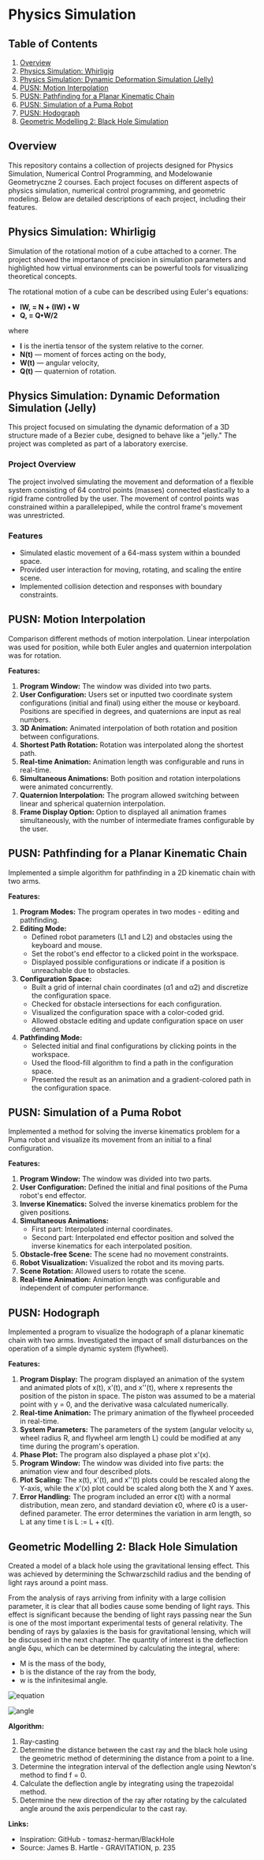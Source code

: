 ﻿# Physics Simulation

## Table of Contents
1. [Overview](#overview)
2. [Physics Simulation: Whirligig](#physics-simulation-whirligig)
3. [Physics Simulation: Dynamic Deformation Simulation (Jelly)](#physics-simulation-dynamic-deformation-simulation-jelly)
4. [PUSN: Motion Interpolation](#pusn-motion-interpolation)
5. [PUSN: Pathfinding for a Planar Kinematic Chain](#pusn-pathfinding-for-a-planar-kinematic-chain)
6. [PUSN: Simulation of a Puma Robot](#pusn-simulation-of-a-puma-robot)
7. [PUSN: Hodograph](#pusn-hodograph)
8. [Geometric Modelling 2: Black Hole Simulation](#geometric-modelling-2-black-hole-simulation)

## Overview
This repository contains a collection of projects designed for Physics Simulation, Numerical Control Programming, and Modelowanie Geometryczne 2 courses. Each project focuses on different aspects of physics simulation, numerical control programming, and geometric modeling. Below are detailed descriptions of each project, including their features. 

## Physics Simulation: Whirligig

Simulation of the rotational motion of a cube attached to a corner.
The project showed the importance of precision in simulation parameters and highlighted how virtual environments can be powerful tools for visualizing theoretical concepts.

The rotational motion of a cube can be described using Euler's equations: 
- **IW, = N + (IW) • W** 
- **Q, = Q•W/2** 

where 
- **I** is the inertia tensor of the system relative to the corner.
- **N(t)** — moment of forces acting on the body, 
- **W(t)** — angular velocity, 
- **Q(t)** — quaternion of rotation. 

## Physics Simulation: Dynamic Deformation Simulation (Jelly)

This project focused on simulating the dynamic deformation of a 3D structure made of a Bezier cube, designed to behave like a "jelly." The project was completed as part of a laboratory exercise.

### Project Overview

The project involved simulating the movement and deformation of a flexible system consisting of 64 control points (masses) connected elastically to a rigid frame controlled by the user. The movement of control points was constrained within a parallelepiped, while the control frame's movement was unrestricted. 

### Features

- Simulated elastic movement of a 64-mass system within a bounded space.
- Provided user interaction for moving, rotating, and scaling the entire scene.
- Implemented collision detection and responses with boundary constraints.

## PUSN: Motion Interpolation

Comparison different methods of motion interpolation. Linear interpolation was used for position, while both Euler angles and quaternion interpolation was for rotation.

**Features:**
1. **Program Window:** The window was divided into two parts.
2. **User Configuration:** Users set or inputted two coordinate system configurations (initial and final) using either the mouse or keyboard. Positions are specified in degrees, and quaternions are input as real numbers.
3. **3D Animation:** Animated interpolation of both rotation and position between configurations.
4. **Shortest Path Rotation:** Rotation was interpolated along the shortest path.
5. **Real-time Animation:** Animation length was configurable and runs in real-time.
6. **Simultaneous Animations:** Both position and rotation interpolations were animated concurrently.
7. **Quaternion Interpolation:** The program allowed switching between linear and spherical quaternion interpolation.
8. **Frame Display Option:** Option to displayed all animation frames simultaneously, with the number of intermediate frames configurable by the user.

## PUSN: Pathfinding for a Planar Kinematic Chain

Implemented a simple algorithm for pathfinding in a 2D kinematic chain with two arms.

**Features:**
1. **Program Modes:** The program operates in two modes - editing and pathfinding.
2. **Editing Mode:**
   - Defined robot parameters (L1 and L2) and obstacles using the keyboard and mouse.
   - Set the robot's end effector to a clicked point in the workspace.
   - Displayed possible configurations or indicate if a position is unreachable due to obstacles.
3. **Configuration Space:** 
   - Built a grid of internal chain coordinates (α1 and α2) and discretize the configuration space.
   - Checked for obstacle intersections for each configuration.
   - Visualized the configuration space with a color-coded grid.
   - Allowed obstacle editing and update configuration space on user demand.
4. **Pathfinding Mode:**
   - Selected initial and final configurations by clicking points in the workspace.
   - Used the flood-fill algorithm to find a path in the configuration space.
   - Presented the result as an animation and a gradient-colored path in the configuration space.

## PUSN: Simulation of a Puma Robot

Implemented a method for solving the inverse kinematics problem for a Puma robot and visualize its movement from an initial to a final configuration.

**Features:**
1. **Program Window:** The window was divided into two parts.
2. **User Configuration:** Defined the initial and final positions of the Puma robot's end effector.
3. **Inverse Kinematics:** Solved the inverse kinematics problem for the given positions.
4. **Simultaneous Animations:**
   - First part: Interpolated internal coordinates.
   - Second part: Interpolated end effector position and solved the inverse kinematics for each interpolated position.
5. **Obstacle-free Scene:** The scene had no movement constraints.
6. **Robot Visualization:** Visualized the robot and its moving parts.
7. **Scene Rotation:** Allowed users to rotate the scene.
8. **Real-time Animation:** Animation length was configurable and independent of computer performance.

## PUSN: Hodograph

Implemented a program to visualize the hodograph of a planar kinematic chain with two arms.
Investigated the impact of small disturbances on the operation of a simple dynamic system (flywheel).

**Features:**
1. **Program Display:** The program displayed an animation of the system and animated plots of x(t), x'(t), and x''(t), where x represents the position of the piston in space. The piston was assumed to be a material point with y = 0, and the derivative wasa calculated numerically.
2. **Real-time Animation:** The primary animation of the flywheel proceeded in real-time.
3. **System Parameters:** The parameters of the system (angular velocity ω, wheel radius R, and flywheel arm length L) could be modified at any time during the program's operation.
4. **Phase Plot:** The program also displayed a phase plot x'(x).
5. **Program Window:** The window was divided into five parts: the animation view and four described plots.
6. **Plot Scaling:** The x(t), x'(t), and x''(t) plots could be rescaled along the Y-axis, while the x'(x) plot could be scaled along both the X and Y axes.
7. **Error Handling:** The program included an error ϵ(t) with a normal distribution, mean zero, and standard deviation ϵ0, where ϵ0 is a user-defined parameter. The error determines the variation in arm length, so L at any time t is L := L + ϵ(t).

## Geometric Modelling 2: Black Hole Simulation

Created a model of a black hole using the gravitational lensing effect. This was achieved by determining the Schwarzschild radius and the bending of light rays around a point mass.

From the analysis of rays arriving from infinity with a large collision parameter, it is clear that all bodies cause some bending of light rays. This effect is significant because the bending of light rays passing near the Sun is one of the most important experimental tests of general relativity. The bending of rays by galaxies is the basis for gravitational lensing, which will be discussed in the next chapter. The quantity of interest is the deflection angle δφu, which can be determined by calculating the integral, where:
- M is the mass of the body,
- b is the distance of the ray from the body,
- w is the infinitesimal angle.

![equation](https://github.com/tabiszs/whirligig/assets/92331225/b318b56d-2cb4-4780-9ac7-7f57e6a4f20c)

![angle](https://github.com/tabiszs/whirligig/assets/92331225/44d4f17b-7e64-4686-b271-5750ee5ae04a)

**Algorithm:**
1. Ray-casting
2. Determine the distance between the cast ray and the black hole using the geometric method of determining the distance from a point to a line.
3. Determine the integration interval of the deflection angle using Newton's method to find f = 0.
4. Calculate the deflection angle by integrating using the trapezoidal method.
5. Determine the new direction of the ray after rotating by the calculated angle around the axis perpendicular to the cast ray.

**Links:**
- Inspiration: GitHub - tomasz-herman/BlackHole
- Source: James B. Hartle - GRAVITATION, p. 235
